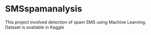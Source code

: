 # SMSspamanalysis
This project involved detection of  spam SMS using Machine Learning. Dataset is available in Kaggle

